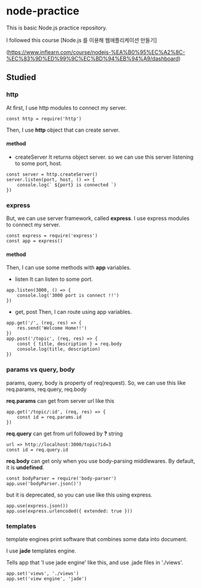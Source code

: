 # __node-practice__
This is basic Node.js practice repository.

I followed this course [Node.js 를 이용해 웹애플리케이션 만들기] 

(https://www.inflearn.com/course/nodejs-%EA%B0%95%EC%A2%8C-%EC%83%9D%ED%99%9C%EC%BD%94%EB%94%A9/dashboard) 

## Studied

### __http__
At first, I use http modules to connect my server.

```
const http = require('http')
```

Then, I use __http__ object that can create server.

#### method 
+ createServer
    It returns object server. so we can use this server listening to some port, host.
```
const server = http.createServer()
server.listen(port, host, () => {
    console.log(` ${port} is connected `)
})
```

### __express__
But, we can use server framework, called __express__.
I use express modules to connect my server.

```
const express = require('express')
const app = express()
```

#### method
Then, I can use some methods with __app__ variables.

+ listen
    It can listen to some port.
```
app.listen(3000, () => {
    console.log('3000 port is connect !!')
})
```

+ get, post
    Then, I can route using app variables.
```
app.get('/', (req, res) => {
    res.send('Welcome Home!!')
})
app.post('/topic', (req, res) => {
    const { title, description } = req.body
    console.log(title, description)
})
```

### __params vs query, body__
params, query, body is property of req(request).
So, we can use this like req.params, req.query, req.body

__req.params__ can get from server url like this
```
app.get('/topic/:id', (req, res) => {
    const id = req.params.id
})
```

__req.query__ can get from url followed by __?__ string
```
url => http://localhost:3000/topic?id=3
const id = req.query.id
```

__req.body__ can get only when you use body-parsing middlewares. 
By default, it is __undefined__.
```
const bodyParser = require('body-parser')
app.use('bodyParser.json()')
```

but it is deprecated, so you can use like this using express.
```
app.use(express.json())
app.use(express.urlencoded({ extended: true }))
```

### __templates__
template engines print software that combines some data into document.

I use __jade__ templates engine.

Tells app that 'I use jade engine' like this, and use .jade files in './views'.
```
app.set('views', './views')
app.set('view engine', 'jade')
```
